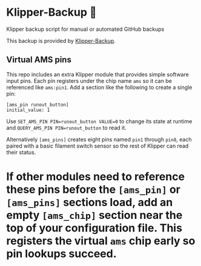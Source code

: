 
# Klipper-Backup 💾 
Klipper backup script for manual or automated GitHub backups 

This backup is provided by [Klipper-Backup](https://github.com/Staubgeborener/klipper-backup).


## Virtual AMS pins

This repo includes an extra Klipper module that provides simple software
input pins.  Each pin registers under the chip name `ams` so it can be
referenced like `ams:pin1`.  Add a section like the following to create a
single pin:

```
[ams_pin runout_button]
initial_value: 1
```

Use `SET_AMS_PIN PIN=runout_button VALUE=0` to change its state at
runtime and `QUERY_AMS_PIN PIN=runout_button` to read it.

Alternatively `[ams_pins]` creates eight pins named `pin1` through
`pin8`, each paired with a basic filament switch sensor so the rest of
Klipper can read their status.

If other modules need to reference these pins before the `[ams_pin]` or
`[ams_pins]` sections load, add an empty `[ams_chip]` section near the
top of your configuration file.  This registers the virtual `ams` chip
early so pin lookups succeed.
=======

